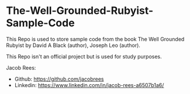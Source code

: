 # The-Well-Grounded-Rubyist-Sample-Code

This Repo is used to store sample code from the book The Well Grounded Rubyist by David A Black (author), Joseph Leo (author).

This Repo isn't an official project but is used for study purposes.

Jacob Rees:
- Github: https://github.com/jacobrees
- Linkedin: https://www.linkedin.com/in/jacob-rees-a6507b1a6/
